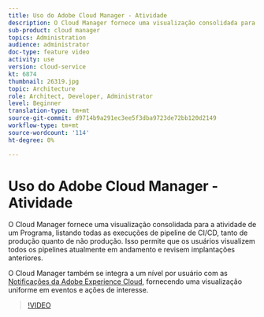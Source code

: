 ```yaml
---
title: Uso do Adobe Cloud Manager - Atividade
description: O Cloud Manager fornece uma visualização consolidada para a atividade de um Programa, listando todas as execuções de pipeline de CI/CD, tanto de produção quanto de não produção. Isso permite que os usuários visualizem todos os pipelines atualmente em andamento e revisem implantações anteriores.
sub-product: cloud manager
topics: Administration
audience: administrator
doc-type: feature video
activity: use
version: cloud-service
kt: 6874
thumbnail: 26319.jpg
topic: Architecture
role: Architect, Developer, Administrator
level: Beginner
translation-type: tm+mt
source-git-commit: d9714b9a291ec3ee5f3dba9723de72bb120d2149
workflow-type: tm+mt
source-wordcount: '114'
ht-degree: 0%

---
```



# Uso do Adobe Cloud Manager - Atividade

O Cloud Manager fornece uma visualização consolidada para a atividade de um Programa, listando todas as execuções de pipeline de CI/CD, tanto de produção quanto de não produção. Isso permite que os usuários visualizem todos os pipelines atualmente em andamento e revisem implantações anteriores.

O Cloud Manager também se integra a um nível por usuário com as [Notificações da Adobe Experience Cloud](https://experienceleague.adobe.com/docs/experience-manager-cloud-manager/using/how-to-use/notifications.html), fornecendo uma visualização uniforme em eventos e ações de interesse.

>[!VIDEO](https://video.tv.adobe.com/v/26319/?quality=12&learn=on)
